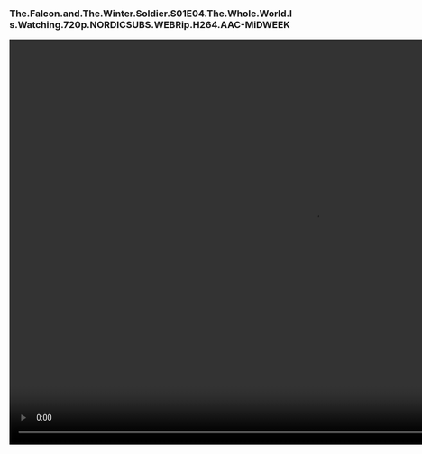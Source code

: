 <!DOCTYPE html>
<html>
<head>
<title>Page Title</title>
</head>
<body>

</body>
<h3>The.Falcon.and.The.Winter.Soldier.S01E04.The.Whole.World.Is.Watching.720p.NORDICSUBS.WEBRip.H264.AAC-MiDWEEK</h3>
<video width="1080" height="720" controls>
  <source src="https://bot.shuvo1.workers.dev/0:/TorrentBD%202/The.Falcon.and.The.Winter.Soldier.S01E04.The.Whole.World.Is.Watching.720p.NORDICSUBS.WEBRip.H264.AAC-MiDWEEK/The.Falcon.and.The.Winter.Soldier.S01E04.The.Whole.World.Is.Watching.720p.NORDICSUBS.WEBRip.H264.AAC-MiDWEEK.mp4" type="video/mp4">
</video> 
</html>
